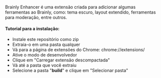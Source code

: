 Brainly Enhancer é uma extensão criada para adicionar algumas ferramentas ao Brainly, como: tema escuro, layout extendido, ferramentas para moderação, entre outros.

#### Tutorial para a instalação:
*  Instale este repositório como zip
*  Extraia-o em uma pasta qualquer
*  Vá para a página de extensões do Chrome: chrome://extensions/
*  Ative o modo de desenvolvedor
*  Clique em "Carregar extensão descompactada"
*  Vá até a pasta que você extraiu
*  Selecione a pasta "**build**" e clique em "Selecionar pasta"